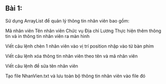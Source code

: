 ## Bài 1:

Sử dụng ArrayList để quản lý thông tin nhân viên bao gồm:

Mã nhân viên
Tên nhân viên
Chức vụ
Địa chỉ
Lương
Thực hiện thêm thông tin và in thông tin nhân viên ra màn hình

Viết câu lệnh chèn 1 nhân viên vào vị trí position nhập vào từ bàn phím

Viết câu lệnh xóa thông tin nhân viên theo tên và mã nhân viên

Viết câu lệnh để sửa tên nhân viên

Tạo file NhanVien.txt và lưu toàn bộ thông tin nhân viên vào file đó